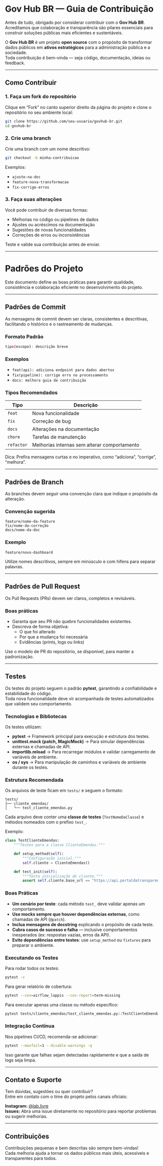 # Gov Hub BR — Guia de Contribuição

Antes de tudo, obrigado por considerar contribuir com o **Gov Hub BR**.  
Acreditamos que colaboração e transparência são pilares essenciais para construir soluções públicas mais eficientes e sustentáveis.

O **Gov Hub BR** é um projeto **open source** com o propósito de transformar dados públicos em **ativos estratégicos** para a administração pública e a sociedade.  
Toda contribuição é bem-vinda — seja código, documentação, ideias ou feedback.

---

## Como Contribuir

### 1. Faça um fork do repositório

Clique em “Fork” no canto superior direito da página do projeto e clone o repositório no seu ambiente local:

```bash
git clone https://github.com/seu-usuario/govhub-br.git
cd govhub-br
```

### 2. Crie uma branch

Crie uma branch com um nome descritivo:

```bash
git checkout -b minha-contribuicao
```

Exemplos:

- `ajuste-na-doc`
- `feature-nova-transformacao`
- `fix-corrige-erros`

### 3. Faça suas alterações

Você pode contribuir de diversas formas:

- Melhorias no código ou pipelines de dados
- Ajustes ou acréscimos na documentação
- Sugestões de novas funcionalidades
- Correções de erros ou inconsistências

Teste e valide sua contribuição antes de enviar.

---

# Padrões do Projeto

Este documento define as boas práticas para garantir qualidade, consistência e colaboração eficiente no desenvolvimento do projeto.

---

## Padrões de Commit

As mensagens de commit devem ser claras, consistentes e descritivas, facilitando o histórico e o rastreamento de mudanças.

### Formato Padrão

```bash
tipo(escopo): descrição breve
```

### Exemplos

- `feat(api): adiciona endpoint para dados abertos`
- `fix(pipeline): corrige erro no processamento`
- `docs: melhora guia de contribuição`

### Tipos Recomendados

| Tipo       | Descrição                                    |
| ---------- | -------------------------------------------- |
| `feat`     | Nova funcionalidade                          |
| `fix`      | Correção de bug                              |
| `docs`     | Alterações na documentação                   |
| `chore`    | Tarefas de manutenção                        |
| `refactor` | Melhorias internas sem alterar comportamento |

Dica: Prefira mensagens curtas e no imperativo, como “adiciona”, “corrige”, “melhora”.

---

## Padrões de Branch

As branches devem seguir uma convenção clara que indique o propósito da alteração.

### Convenção sugerida

```
feature/nome-da-feature
fix/nome-da-correção
docs/nome-da-doc
```

### Exemplo

```
feature/novo-dashboard
```

Utilize nomes descritivos, sempre em minúsculo e com hífens para separar palavras.

---

## Padrões de Pull Request

Os Pull Requests (PRs) devem ser claros, completos e revisáveis.

### Boas práticas

- Garanta que seu PR não quebre funcionalidades existentes.
- Descreva de forma objetiva:
  - O que foi alterado
  - Por que a mudança foi necessária
  - Evidências (prints, logs ou links)

Use o modelo de PR do repositório, se disponível, para manter a padronização.

---

## Testes

Os testes do projeto seguem o padrão **pytest**, garantindo a confiabilidade e estabilidade do código.  
Toda nova funcionalidade deve vir acompanhada de testes automatizados que validem seu comportamento.

### Tecnologias e Bibliotecas

Os testes utilizam:

- **pytest** → Framework principal para execução e estrutura dos testes.
- **unittest.mock (patch, MagicMock)** → Para simular dependências externas e chamadas de API.
- **importlib.reload** → Para recarregar módulos e validar carregamento de variáveis de ambiente.
- **os / sys** → Para manipulação de caminhos e variáveis de ambiente durante os testes.

### Estrutura Recomendada

Os arquivos de teste ficam em `tests/` e seguem o formato:

```
tests/
├── cliente_emendas/
│   └── test_cliente_emendas.py
```

Cada arquivo deve conter uma **classe de testes** (`TestNomeDaClasse`) e métodos nomeados com o prefixo `test_`.

Exemplo:

```python
class TestClienteEmendas:
    """Testes para a classe ClienteEmendas."""

    def setup_method(self):
        """Configuração inicial."""
        self.cliente = ClienteEmendas()

    def test_init(self):
        """Testa inicialização do cliente."""
        assert self.cliente.base_url == "https://api.portaldatransparencia.gov.br"
```

### Boas Práticas

- **Um cenário por teste**: cada método `test_` deve validar apenas um comportamento.
- **Use mocks sempre que houver dependências externas**, como chamadas de API (`@patch`).
- **Inclua mensagens de docstring** explicando o propósito de cada teste.
- **Cubra casos de sucesso e falha** — inclusive comportamentos inesperados (ex: respostas vazias, erros da API).
- **Evite dependências entre testes**: use `setup_method` ou `fixtures` para preparar o ambiente.

### Executando os Testes

Para rodar todos os testes:

```bash
pytest -v
```

Para gerar relatório de cobertura:

```bash
pytest --cov=airflow_lappis --cov-report=term-missing
```

Para executar apenas uma classe ou método específico:

```bash
pytest tests/cliente_emendas/test_cliente_emendas.py::TestClienteEmendas::test_get_emendas_success
```

### Integração Contínua

Nos pipelines CI/CD, recomenda-se adicionar:

```bash
pytest --maxfail=1 --disable-warnings -q
```

Isso garante que falhas sejam detectadas rapidamente e que a saída de logs seja limpa.

---

## Contato e Suporte

Tem dúvidas, sugestões ou quer contribuir?  
Entre em contato com o time do projeto pelos canais oficiais:

**Instagram:** [@lab.livre](https://www.instagram.com/lab.livre/)  
**Issues:** Abra uma issue diretamente no repositório para reportar problemas ou sugerir melhorias.

---

## Contribuições

Contribuições pequenas e bem descritas são sempre bem-vindas!  
Cada melhoria ajuda a tornar os dados públicos mais úteis, acessíveis e transparentes para todos.
